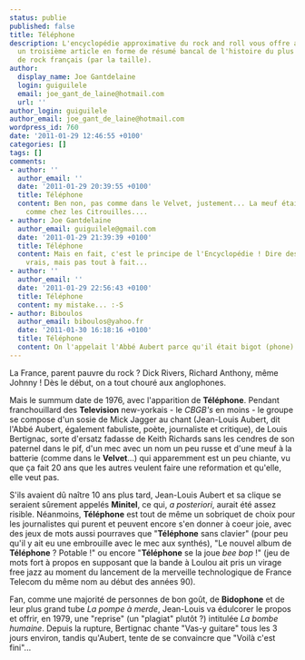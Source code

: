 ```yaml
---
status: publie
published: false
title: Téléphone
description: L'encyclopédie approximative du rock and roll vous offre aujourd'hui
  un troisième article en forme de résumé bancal de l'histoire du plus grand groupe
  de rock français (par la taille).
author:
  display_name: Joe Gantdelaine
  login: guiguilele
  email: joe_gant_de_laine@hotmail.com
  url: ''
author_login: guiguilele
author_email: joe_gant_de_laine@hotmail.com
wordpress_id: 760
date: '2011-01-29 12:46:55 +0100'
categories: []
tags: []
comments:
- author: ''
  author_email: ''
  date: '2011-01-29 20:39:55 +0100'
  title: Téléphone
  content: Ben non, pas comme dans le Velvet, justement... La meuf était à la basse,
    comme chez les Citrouilles....
- author: Joe Gantdelaine
  author_email: guiguilele@gmail.com
  date: '2011-01-29 21:39:39 +0100'
  title: Téléphone
  content: Mais en fait, c'est le principe de l'Encyclopédie ! Dire des trucs presque
    vrais, mais pas tout à fait...
- author: ''
  author_email: ''
  date: '2011-01-29 22:56:43 +0100'
  title: Téléphone
  content: my mistake... :-S
- author: Biboulos
  author_email: biboulos@yahoo.fr
  date: '2011-01-30 16:18:16 +0100'
  title: Téléphone
  content: On l'appelait l'Abbé Aubert parce qu'il était bigot (phone) ?
---
```

La France, parent pauvre du rock ? Dick Rivers, Richard Anthony, même Johnny ! Dès le début, on a tout chouré aux anglophones.

Mais le summum date de 1976, avec l'apparition de __Téléphone__. Pendant franchouillard des __Television__ new-yorkais - le *CBGB's* en moins - le groupe se compose d'un sosie de Mick Jagger au chant (Jean-Louis Aubert, dit l'Abbé Aubert, également fabuliste, poète, journaliste et critique), de Louis Bertignac, sorte d'ersatz fadasse de Keith Richards sans les cendres de son paternel dans le pif, d'un mec avec un nom un peu russe et d'une meuf à la batterie (comme dans le __Velvet__...) qui apparemment est un peu chiante, vu que ça fait 20 ans que les autres veulent faire une reformation et qu'elle, elle veut pas.

S'ils avaient dû naître 10 ans plus tard, Jean-Louis Aubert et sa clique se seraient sûrement appelés __Minitel__, ce qui, *a posteriori*, aurait été assez risible. Néanmoins, __Téléphone__ est tout de même un sobriquet de choix pour les journalistes qui purent et peuvent encore s'en donner à coeur joie, avec des jeux de mots aussi pourraves que "__Téléphone__
 sans clavier" (pour peu qu'il y ait eu une embrouille avec le mec aux synthés), "Le nouvel album de __Téléphone__ ? Potable !" ou encore "__Téléphone__ se la joue *bee bop* !" (jeu de mots fort à propos en supposant que la bande à Loulou ait pris un virage free jazz au moment du lancement de la merveille technologique de France Telecom du même nom au début des années 90).

Fan, comme une majorité de personnes de bon goût, de __Bidophone__ et de leur plus grand tube *La pompe à merde*, Jean-Louis va édulcorer le propos et offrir, en 1979, une "reprise" (un "plagiat" plutôt ?) intitulée *La bombe humaine*. Depuis la rupture, Bertignac chante "Vas-y guitare" tous les 3 jours environ, tandis qu'Aubert, tente de se convaincre que "Voilà c'est fini"...
